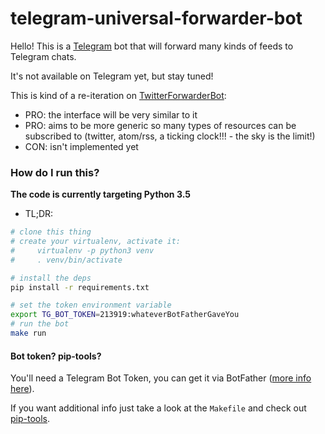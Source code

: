 # telegram-universal-forwarder-bot
Hello! This is a [Telegram](https://telegram.org) bot that will forward many kinds of feeds to Telegram chats.

It's not available on Telegram yet, but stay tuned!

This is kind of a re-iteration on [TwitterForwarderBot](https://github.com/franciscod/telegram-twitter-forwarder-bot):
 - PRO: the interface will be very similar to it
 - PRO: aims to be more generic so many types of resources can be subscribed to (twitter, atom/rss, a ticking clock!!! - the sky is the limit!)
 - CON: isn't implemented yet


### How do I run this?

**The code is currently targeting Python 3.5**

- TL;DR:

```sh
# clone this thing
# create your virtualenv, activate it:
#     virtualenv -p python3 venv
#     . venv/bin/activate

# install the deps
pip install -r requirements.txt

# set the token environment variable
export TG_BOT_TOKEN=213919:whateverBotFatherGaveYou
# run the bot
make run
```


#### Bot token? pip-tools?

You'll need a Telegram Bot Token, you can get it via BotFather ([more info here](https://core.telegram.org/bots)).

If you want additional info just take a look at the `Makefile` and check out [pip-tools](https://github.com/nvie/pip-tools).
